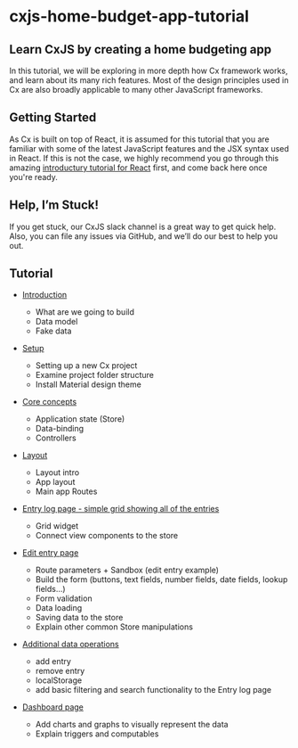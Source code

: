 # cxjs-home-budget-app-tutorial

## Learn CxJS by creating a home budgeting app

In this tutorial, we will be exploring in more depth how Cx framework works, and learn about its many rich features. Most of the design principles used in Cx are also broadly applicable to many other JavaScript frameworks.

## Getting Started 

As Cx is built on top of React, it is assumed for this tutorial that you are familiar with some of the latest JavaScript features and the JSX syntax used in React. If this is not the case, we highly recommend you go through this amazing [introductury tutorial for React](https://reactjs.org/tutorial/tutorial.html) first, and come back here once you're ready.

## Help, I’m Stuck!

If you get stuck, our CxJS slack channel is a great way to get quick help. Also, you can file any issues via GitHub, and we’ll do our best to help you out.

## Tutorial

* [Introduction](tutorial/introduction.md) 
    * What are we going to build
    * Data model
    * Fake data

* [Setup](tutorial/setup.md) 
    * Setting up a new Cx project
    * Examine project folder structure
    * Install Material design theme
    
* [Core concepts](tutorial/core-concepts.md) 
    * Application state (Store)
    * Data-binding
    * Controllers
    
* [Layout](tutorial/layout.md) 
    * Layout intro
    * App layout
    * Main app Routes

* [Entry log page - simple grid showing all of the entries](tutorial/entry-log.md) 
   * Grid widget   
   * Connect view components to the store

* [Edit entry page](tutorial/edit-entry.md) 
   * Route parameters + Sandbox (edit entry example)   
   * Build the form (buttons, text fields, number fields, date fields, lookup fields...)
   * Form validation
   * Data loading 
   * Saving data to the store
   * Explain other common Store manipulations
   
* [Additional data operations](tutorial/data-operations.md) 
   * add entry
   * remove entry
   * localStorage
   * add basic filtering and search functionality to the Entry log page

* [Dashboard page](tutorial/dashboard.md) 
   * Add charts and graphs to visually represent the data
   * Explain triggers and computables



